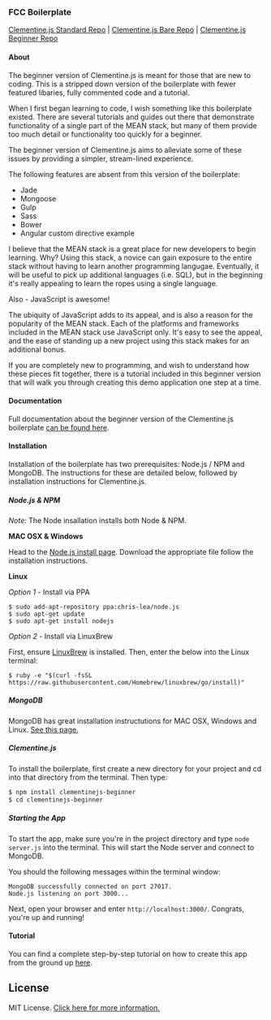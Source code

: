 ### FCC Boilerplate

[Clementine.js Standard Repo](https://github.com/johnstonbl01/clementinejs) | [Clementine.js Bare Repo](https://github.com/johnstonbl01/clementinejs-bare) | [Clementine.js Beginner Repo](https://github.com/johnstonbl01/clementinejs-beginner)

#### About

The beginner version of Clementine.js is meant for those that are new to coding. This is a stripped down version of the boilerplate with fewer featured libaries, fully commented code and a tutorial.

When I first began learning to code, I wish something like this boilerplate existed. There are several tutorials and guides out there that demonstrate functionality of a single part of the MEAN stack, but many of them provide too much detail or functionality too quickly for a beginner.

The beginner version of Clementine.js aims to alleviate some of these issues by providing a simpler, stream-lined experience.

The following features are absent from this version of the boilerplate:

- Jade
- Mongoose
- Gulp
- Sass
- Bower
- Angular custom directive example

I believe that the MEAN stack is a great place for new developers to begin learning. Why? Using this stack, a novice can gain exposure to the entire stack without having to learn another programming langugae. Eventually, it will be useful to pick up additional languages (i.e. SQL), but in the beginning it's really appealing to learn the ropes using a single language.

Also - JavaScript is awesome!

The ubiquity of JavaScript adds to its appeal, and is also a reason for the popularity of the MEAN stack. Each of the platforms and frameworks included in the MEAN stack use JavaScript only. It's easy to see the appeal, and the ease of standing up a new project using this stack makes for an additional bonus.

If you are completely new to programming, and wish to understand how these pieces fit together, there is a tutorial included in this beginner version that will walk you through creating this demo application one step at a time.

#### Documentation

Full documentation about the beginner version of the Clementine.js boilerplate [can be found here](http://johnstonbl01.github.io/clementinejs). 

#### Installation

Installation of the boilerplate has two prerequisites: Node.js / NPM and MongoDB. The instructions for these are detailed below, followed by installation instructions for Clementine.js.

##### Node.js & NPM

_Note:_ The Node insallation installs both Node & NPM.

**MAC OSX & Windows**

Head to the [Node.js install page](https://nodejs.org/download/). Download the appropriate file follow the installation instructions.

**Linux**

_Option 1_ - Install via PPA
```
$ sudo add-apt-repository ppa:chris-lea/node.js
$ sudo apt-get update
$ sudo apt-get install nodejs
```

_Option 2_ - Install via LinuxBrew

First, ensure [LinuxBrew](http://brew.sh/linuxbrew/) is installed. Then, enter the below into the Linux terminal:
```
$ ruby -e "$(curl -fsSL https://raw.githubusercontent.com/Homebrew/linuxbrew/go/install)"
```

##### MongoDB

MongoDB has great installation instructutions for MAC OSX, Windows and Linux. [See this page.](http://docs.mongodb.org/manual/installation/)

##### Clementine.js

To install the boilerplate, first create a new directory for your project and cd into that directory from the terminal. Then type:

```bash
$ npm install clementinejs-beginner
$ cd clementinejs-beginner
```

##### Starting the App

To start the app, make sure you're in the project directory and type `node server.js` into the terminal. This will start the Node server and connect to MongoDB.

You should the following messages within the terminal window:
```
MongoDB successfully connected on port 27017.
Node.js listening on port 3000...
```
Next, open your browser and enter `http://localhost:3000/`. Congrats, you're up and running!

#### Tutorial

You can find a complete step-by-step tutorial on how to create this app from the ground up [here](http://johnstonbl01.github.io/clementinejs/tutorial/tutorial.html).

## License

MIT License. [Click here for more information.](LICENSE.md)